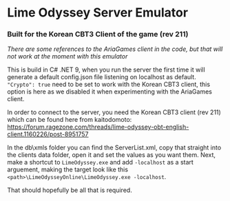 # Lime Odyssey Server Emulator
### Built for the Korean CBT3 Client of the game (rev 211)
_There are some references to the AriaGames client in the code, but that will not work at the moment with this emulator_

This is build in C# .NET 9, when you run the server the first time it will generate a default config.json file listening on localhost as default.
`"Crypto": true` need to be set to work with the Korean CBT3 client, this option is here as we disabled it when experimenting with the AriaGames client.

In order to connect to the server, you need the Korean CBT3 client (rev 211) which can be found here from kaitodomoto:
https://forum.ragezone.com/threads/lime-odyssey-obt-english-client.1160226/post-8951757

In the db\xmls folder you can find the ServerList.xml, copy that straight into the clients data folder, open it and set the values as you want them.
Next, make a shortcut to `LimeOdyssey.exe` and add `-localhost` as a start arguement, making the target look like this `<path>\LimeOdysseyOnline\LimeOdyssey.exe -localhost`.

That should hopefully be all that is required.
